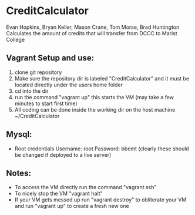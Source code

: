 # CreditCalculator
Evan Hopkins, Bryan Keller, Mason Crane, Tom Morse, Brad Huntington
Calculates the amount of credits that will transfer from DCCC to Marist College

## Vagrant Setup and use:

1. clone git repository
2. Make sure the repository dir is labeled "CreditCalculator" and it must be
   located directly under the users home folder
3. cd into the dir
4. run the command "vagrant up" this starts the VM (may take a few minutes to
   start first time)
5. All coding can be done inside the working dir on the host machine
   ~/CreditCalculator

## Mysql:
 - Root credentials
    Username: root
    Password: bbemt (clearly these should be changed if deployed to a live server)

## Notes:
 - To access the VM directly run the command "vagrant ssh"
 - To nicely stop the VM "vagrant halt"
 - If your VM gets messed up run "vagrant destroy" to obliterate your VM and run
   "vagrant up" to create a fresh new one
